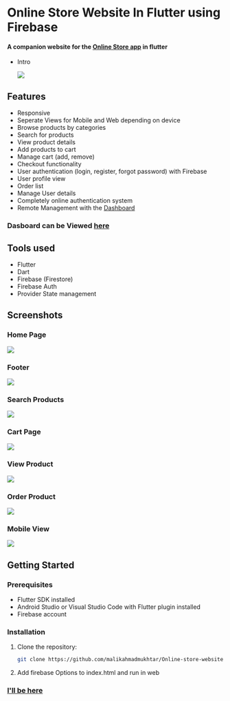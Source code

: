 # Online Store Website In Flutter using Firebase
#### A companion website for the [Online Store app](https://github.com/malikahmadmukhtar/Online-Store-App-using-flutter-Firebase) in flutter

- Intro

  <img src="https://github.com/malikahmadmukhtar/Online-store-website-using-firebase-in-flutter/assets/158511475/19d9f446-a0c2-4de1-bbdf-76aa58b74808"/>


## Features
- Responsive
- Seperate Views for Mobile and Web depending on device
- Browse products by categories
- Search for products
- View product details
- Add products to cart
- Manage cart (add, remove)
- Checkout functionality
- User authentication (login, register, forgot password) with Firebase
- User profile view
- Order list
- Manage User details
- Completely online authentication system
- Remote Management with the [Dashboard](https://github.com/malikahmadmukhtar/Online-Store-Dashboard-for-windows-in-flutter)

### Dasboard can be Viewed [here](https://github.com/malikahmadmukhtar/Online-Store-Dashboard-for-windows-in-flutter)

## Tools used

- Flutter
- Dart
- Firebase (Firestore)
- Firebase Auth
- Provider State management

## Screenshots

### Home Page
<p align="left">
  <img src="https://github.com/malikahmadmukhtar/Online-store-website-using-firebase-in-flutter/assets/158511475/19d9f446-a0c2-4de1-bbdf-76aa58b74808"/>
</p>

### Footer
<p align="left">
  <img src="https://github.com/malikahmadmukhtar/Online-store-website-using-firebase-in-flutter/assets/158511475/20b6bf91-4d0c-415f-bb1b-f41ec37519c1"/>
</p>

### Search Products

<p align="left">
  <img src="https://github.com/malikahmadmukhtar/Online-store-website-using-firebase-in-flutter/assets/158511475/5e097bc8-6b38-4e5d-b0ad-82ee75e1a440"/>
</p>

### Cart Page

<p align="left">
  <img src="https://github.com/malikahmadmukhtar/Online-store-website-using-firebase-in-flutter/assets/158511475/e0354885-f1c3-4322-a431-badf9cfe3de4"/>
</p>

### View Product

<p align="left">
  <img src="https://github.com/malikahmadmukhtar/Online-store-website-using-firebase-in-flutter/assets/158511475/9acfc983-c1db-48a7-b557-c923858479ca"/>
</p>

### Order Product

<p align="left">
  <img src="https://github.com/malikahmadmukhtar/Online-store-website-using-firebase-in-flutter/assets/158511475/418ca525-092b-4417-bc27-de479887126b"/>
</p>

### Mobile View

<p align="left">
  <img src="https://github.com/malikahmadmukhtar/Online-store-website-using-firebase-in-flutter/assets/158511475/47c98043-c04b-406d-a67a-68c2ee952d3d"/>
</p>

## Getting Started

### Prerequisites

- Flutter SDK installed
- Android Studio or Visual Studio Code with Flutter plugin installed
- Firebase account
  
### Installation

1. Clone the repository:
   ```bash
   git clone https://github.com/malikahmadmukhtar/Online-store-website-using-firebase-in-flutter.git
   
2. Add firebase Options to index.html and run in web

### [I'll be here](https://github.com/malikahmadmukhtar)
